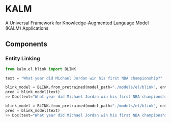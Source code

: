 # KALM
A Universal Framework for Knowledge-Augmented Language Model (KALM) Applications

## Components

### Entity Linking
```python
from kalm.el.blink import BLINK

text = "What year did Michael Jordan win his first NBA championship?"

blink_model = BLINK.from_pretrained(model_path="./models/el/blink", entity_corpus_path="./data/entity_corpus/wikipedia_en")
pred = blink_model(text)
>> Doc(text="What year did Michael Jordan win his first NBA championship?", spans=[Span(start=14, end=28, surface_form="Michael Jordan", entity="Michael Jordan")])

blink_model = BLINK.from_pretrained(model_path="./models/el/blink", entity_corpus_path="./data/entity_corpus/wikidata")
pred = blink_model(text)
>> Doc(text="What year did Michael Jordan win his first NBA championship?", spans=[Span(start=14, end=28, surface_form="Michael Jordan", entity="Q41421")])
```
